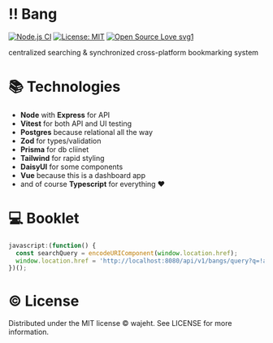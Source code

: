 # ‼️ Bang

[![Node.js CI](https://github.com/wajeht/bang/actions/workflows/ci.yml/badge.svg?branch=main)](https://github.com/wajeht/bang/actions/workflows/ci.yml) [![License: MIT](https://img.shields.io/badge/License-MIT-blue.svg)](https://opensource.org/licenses/ISC) [![Open Source Love svg1](https://badges.frapsoft.com/os/v1/open-source.svg?v=103)](https://github.com/wajeht/bang)

centralized searching & synchronized cross-platform bookmarking system

# 📚 Technologies

- **Node** with **Express** for API
- **Vitest** for both API and UI testing
- **Postgres** because relational all the way
- **Zod** for types/validation
- **Prisma** for db cliinet
- **Tailwind** for rapid styling
- **DaisyUI** for some components
- **Vue** because this is a dashboard app
- and of course **Typescript** for everything ❤️

# 💻 Booklet
```javascript
javascript:(function() {
  const searchQuery = encodeURIComponent(window.location.href);
  window.location.href = 'http://localhost:8080/api/v1/bangs/query?q=!add ' + searchQuery;
})();
```

# © License

Distributed under the MIT license © wajeht. See LICENSE for more information.
